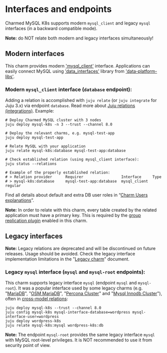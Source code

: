 # Interfaces and endpoints

Charmed MySQL K8s supports modern `mysql_client` and legacy `mysql` interfaces (in a backward compatible mode).

**Note:** do NOT relate both modern and legacy interfaces simultaneously!

## Modern interfaces

This charm provides modern ['mysql_client'](https://github.com/canonical/charm-relation-interfaces) interface. Applications can easily connect MySQL using ['data_interfaces'](https://charmhub.io/data-platform-libs/libraries/data_interfaces) library from ['data-platform-libs'](https://github.com/canonical/data-platform-libs/).

### Modern `mysql_client` interface (`database` endpoint):

Adding a relation is accomplished with `juju relate` (or `juju integrate` for Juju 3.x) via endpoint `database`. Read more about [Juju relations (integrations)](https://juju.is/docs/olm/relations). Example:

```shell
# Deploy Charmed MySQL cluster with 3 nodes
juju deploy mysql-k8s -n 3 --trust --channel 8.0

# Deploy the relevant charms, e.g. mysql-test-app
juju deploy mysql-test-app

# Relate MySQL with your application
juju relate mysql-k8s:database mysql-test-app:database

# Check established relation (using mysql_client interface):
juju status --relations

# Example of the properly established relation:
# > Relation provider      Requirer                 Interface     Type
# > mysql-k8s:database     mysql-test-app:database  mysql_client  regular
```
Find all details about default and extra DB user roles in “[Charm Users explanations](/explanation/users)”.

**Note:** In order to relate with this charm, every table created by the related application must have a primary key. This is required by the [group replication plugin](https://dev.mysql.com/doc/refman/8.0/en/group-replication-requirements.html) enabled in this charm.

## Legacy interfaces

**Note:** Legacy relations are deprecated and will be discontinued on future releases. Usage should be avoided. Check the legacy interface implementation limitations in the "[Legacy charm](/explanation/legacy-charm)" document.

### Legacy `mysql` interface (`mysql` and `mysql-root` endpoints):

This charm supports legacy interface `mysql` (endpoint `mysql` and `mysql-root`). It was a popular interface used by some legacy charms (e.g. "[MariaDB](https://charmhub.io/mariadb)", "[OSM MariaDB](https://charmhub.io/charmed-osm-mariadb-k8s)", "[Percona Cluster](https://charmhub.io/percona-cluster)" and "[Mysql Innodb Cluster](https://charmhub.io/mysql-innodb-cluster)"), often in [cross-model relations](https://juju.is/docs/olm/cross-model-integration):

```shell
juju deploy mysql-k8s --trust --channel 8.0
juju config mysql-k8s mysql-interface-database=wordpress mysql-interface-user=wordpress
juju deploy wordpress-k8s
juju relate mysql-k8s:mysql wordpress-k8s:db
```

**Note:** The endpoint `mysql-root` provides the same legacy interface `mysql` with MySQL root-level privileges. It is NOT recommended to use it from security point of view.

